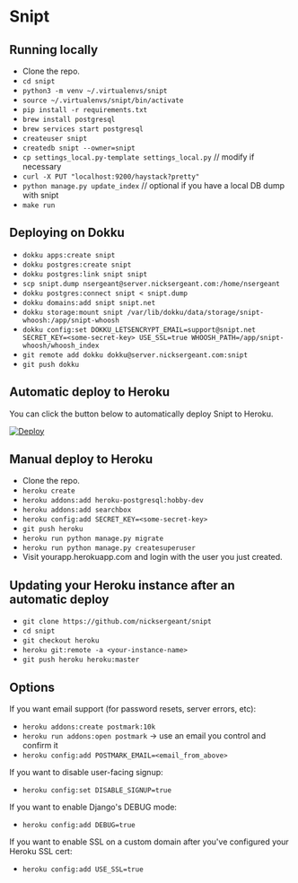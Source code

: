 # Snipt

## Running locally

- Clone the repo.
- `cd snipt`
- `python3 -m venv ~/.virtualenvs/snipt`
- `source ~/.virtualenvs/snipt/bin/activate`
- `pip install -r requirements.txt`
- `brew install postgresql`
- `brew services start postgresql`
- `createuser snipt`
- `createdb snipt --owner=snipt`
- `cp settings_local.py-template settings_local.py` // modify if necessary
- `curl -X PUT "localhost:9200/haystack?pretty"`
- `python manage.py update_index` // optional if you have a local DB dump with snipt
- `make run`

## Deploying on Dokku

- `dokku apps:create snipt`
- `dokku postgres:create snipt`
- `dokku postgres:link snipt snipt`
- `scp snipt.dump nsergeant@server.nicksergeant.com:/home/nsergeant`
- `dokku postgres:connect snipt < snipt.dump`
- `dokku domains:add snipt snipt.net`
- `dokku storage:mount snipt /var/lib/dokku/data/storage/snipt-whoosh:/app/snipt-whoosh`
- `dokku config:set DOKKU_LETSENCRYPT_EMAIL=support@snipt.net SECRET_KEY=<some-secret-key> USE_SSL=true WHOOSH_PATH=/app/snipt-whoosh/whoosh_index`
- `git remote add dokku dokku@server.nicksergeant.com:snipt`
- `git push dokku`

## Automatic deploy to Heroku

You can click the button below to automatically deploy Snipt to Heroku.

[![Deploy](https://www.herokucdn.com/deploy/button.svg)](https://heroku.com/deploy?template=https://github.com/nicksergeant/snipt)

## Manual deploy to Heroku

- Clone the repo.
- `heroku create`
- `heroku addons:add heroku-postgresql:hobby-dev`
- `heroku addons:add searchbox`
- `heroku config:add SECRET_KEY=<some-secret-key>`
- `git push heroku`
- `heroku run python manage.py migrate`
- `heroku run python manage.py createsuperuser`
- Visit yourapp.herokuapp.com and login with the user you just created.

## Updating your Heroku instance after an automatic deploy

- `git clone https://github.com/nicksergeant/snipt`
- `cd snipt`
- `git checkout heroku`
- `heroku git:remote -a <your-instance-name>`
- `git push heroku heroku:master`

## Options

If you want email support (for password resets, server errors, etc):

- `heroku addons:create postmark:10k`
- `heroku run addons:open postmark` -> use an email you control and confirm it
- `heroku config:add POSTMARK_EMAIL=<email_from_above>`

If you want to disable user-facing signup:

- `heroku config:set DISABLE_SIGNUP=true`

If you want to enable Django's DEBUG mode:

- `heroku config:add DEBUG=true`

If you want to enable SSL on a custom domain after you've configured your
Heroku SSL cert:

- `heroku config:add USE_SSL=true`
